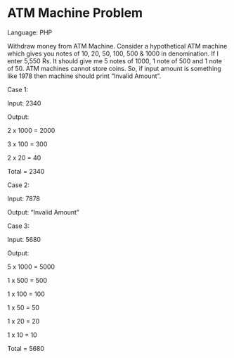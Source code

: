 ATM Machine Problem
=================================================
Language: PHP

Withdraw money from ATM Machine. Consider a hypothetical ATM machine which gives you notes of 10, 20, 50, 100, 500 & 1000 in denomination. If I enter 5,550 Rs. It should give me 5 notes of 1000, 1 note of 500 and 1 note of 50. ATM machines cannot store coins. So, if input amount is something like 1978 then machine should print “Invalid Amount”.

Case 1:

Input: 2340

Output:

2 x 1000 = 2000

3 x 100 = 300

2 x 20 = 40

Total = 2340

Case 2:

Input: 7878

Output: “Invalid Amount”

Case 3:

Input: 5680

Output:

5 x 1000 = 5000

1 x 500 = 500

1 x 100 = 100

1 x 50 = 50

1 x 20 = 20

1 x 10 = 10

Total = 5680
